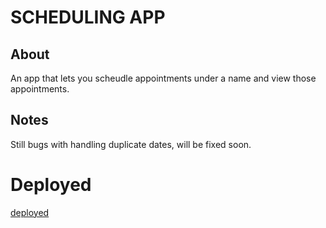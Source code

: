 # SCHEDULING APP

## About

An app that lets you scheudle appointments under a name and view those appointments.

## Notes

Still bugs with handling duplicate dates, will be fixed soon.

# Deployed

[deployed](https://scheduler-mu.vercel.app/)